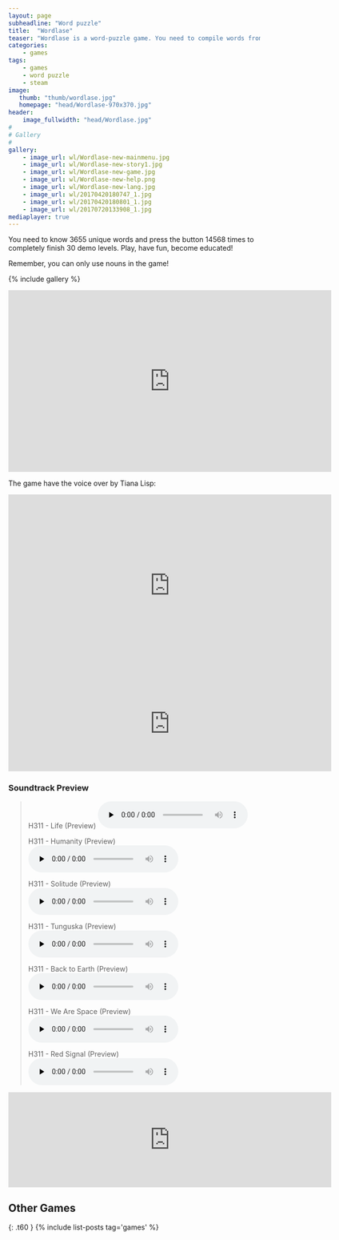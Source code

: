 ```yaml
---
layout: page
subheadline: "Word puzzle"
title:  "Wordlase"
teaser: "Wordlase is a word-puzzle game. You need to compile words from the letters of offered one. For example, you can make words “ant” and “potion” from the letters of “interpolation”. But you can't assemble “mol” since there is no “m” letter."
categories:
    - games
tags:
    - games
    - word puzzle
    - steam
image:
   thumb: "thumb/wordlase.jpg"
   homepage: "head/Wordlase-970x370.jpg"
header:
    image_fullwidth: "head/Wordlase.jpg"
#
# Gallery
#
gallery:
    - image_url: wl/Wordlase-new-mainmenu.jpg
    - image_url: wl/Wordlase-new-story1.jpg
    - image_url: wl/Wordlase-new-game.jpg
    - image_url: wl/Wordlase-new-help.png
    - image_url: wl/Wordlase-new-lang.jpg
    - image_url: wl/20170420180747_1.jpg
    - image_url: wl/20170420180801_1.jpg
    - image_url: wl/20170720133908_1.jpg
mediaplayer: true
---
```


You need to know 3655 unique words and press the button 14568 times to completely finish 30 demo levels. Play, have fun, become educated!

Remember, you can only use nouns in the game!

{% include gallery %}

<iframe width="646" height="363" src="https://www.youtube.com/embed/xZ1Su2KWgQk" frameborder="0" allowfullscreen></iframe>

The game have the voice over by Tiana Lisp:

<iframe width="646" height="363" src="https://www.youtube.com/embed/-7B8ef8CDb4" frameborder="0" allowfullscreen></iframe>

<iframe src="https://store.steampowered.com/widget/602930/" frameborder="0" width="646" height="190"></iframe>

### Soundtrack Preview

<blockquote>
H311 - Life (Preview)
<audio src="{{ site.url }}/music/wl/Life-Preview.mp3" type="audio/mp3" controls="controls" preload="none"></audio>

H311 - Humanity (Preview)
<audio src="{{ site.url }}/music/wl/Humanity-Preview.mp3" type="audio/mp3" controls="controls" preload="none"></audio>

H311 - Solitude (Preview)
<audio src="{{ site.url }}/music/wl/Solitude-Preview.mp3" type="audio/mp3" controls="controls" preload="none"></audio>

H311 - Tunguska (Preview)
<audio src="{{ site.url }}/music/wl/Tunguska-Preview.mp3" type="audio/mp3" controls="controls" preload="none"></audio>

H311 - Back to Earth (Preview)
<audio src="{{ site.url }}/music/wl/BackToEarth-Preview.mp3" type="audio/mp3" controls="controls" preload="none"></audio>

H311 - We Are Space (Preview)
<audio src="{{ site.url }}/music/wl/WeAreSpace-Preview.mp3" type="audio/mp3" controls="controls" preload="none"></audio>

H311 - Red Signal (Preview)
<audio src="{{ site.url }}/music/wl/RedSignal-Preview.mp3" type="audio/mp3" controls="controls" preload="none"></audio>
</blockquote>

<iframe src="https://store.steampowered.com/widget/615140/" frameborder="0" width="646" height="190"></iframe>


## Other Games
{: .t60 }
{% include list-posts tag='games' %}
